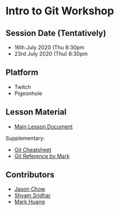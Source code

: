 # Intro to Git Workshop


## Session Date (Tentatively)

- 16th July 2020 (Thu 8:30pm
- 23rd July 2020 (Thu) 8:30pm

## Platform

- Twitch
- Pigeonhole

## Lesson Material

- [Main Lesson Document](lesson1.md)

Supplementary:
- [Git Cheatsheet](Atlassian-Git-Cheatsheet.pdf)
- [Git Reference by Mark](git_guide.md)

## Contributors

- [Jason Chow](https://github.com/slimechips)
- [Shyam Sridhar](https://github.com/SHSR2001)
- [Mark Huang](https://github.com/MarkHershey)
